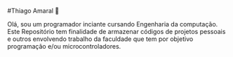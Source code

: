 #Thiago Amaral :pizza:

Olá, sou um programador inciante cursando Engenharia da computação. Este Repositório tem finalidade de armazenar códigos de projetos pessoais e outros envolvendo
  trabalho da faculdade que tem por objetivo programação e/ou microcontroladores.
